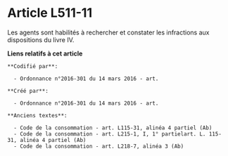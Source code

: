 # Article L511-11

Les agents sont habilités à rechercher et constater les infractions aux dispositions du livre IV.

**Liens relatifs à cet article**

	**Codifié par**:

	  - Ordonnance n°2016-301 du 14 mars 2016 - art.

	**Créé par**:

	  - Ordonnance n°2016-301 du 14 mars 2016 - art.

	**Anciens textes**:

	  - Code de la consommation - art. L115-31, alinéa 4 partiel (Ab)
	  - Code de la consommation - art. L215-1, I, 1° partielart. L. 115-31, alinéa 4 partiel (Ab)
	  - Code de la consommation - art. L218-7, alinéa 3 (Ab)
